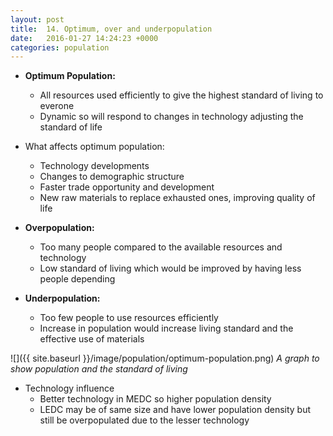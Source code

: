 ```yaml
---
layout: post
title:  14. Optimum, over and underpopulation
date:   2016-01-27 14:24:23 +0000
categories: population
---
```


* **Optimum Population:**
	* All resources used efficiently to give the highest standard of living to everone
	* Dynamic so will respond to changes in technology adjusting the standard of life

* What affects optimum population:
	* Technology developments
	* Changes to demographic structure
	* Faster trade opportunity and development
	* New raw materials to replace exhausted ones, improving quality of life

* **Overpopulation:**
	* Too many people compared to the available resources and technology 
	* Low standard of living which would be improved by having less people depending

* **Underpopulation:**
	*  Too few people to use resources efficiently
	*  Increase in population would increase living standard and the effective use of materials

![]({{ site.baseurl }}/image/population/optimum-population.png)
*A graph to show population and the standard of living*

* Technology influence
	* Better technology in MEDC so higher population density 
	* LEDC may be of same size and have lower population density but still be overpopulated due to the lesser technology

 